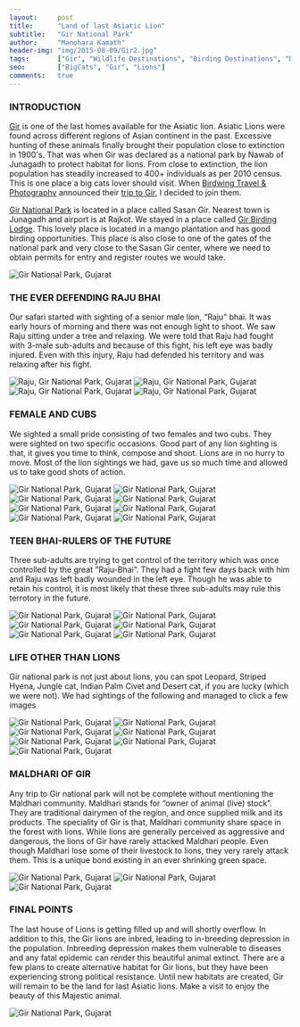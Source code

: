 ```yaml
---
layout:     post
title:      "Land of last Asiatic Lion"
subtitle:   "Gir National Park"
author:     "Manohara Kamath"
header-img: "img/2015-08-09/Gir2.jpg"
tags:		["Gir", "Wildlife Destinations", "Birding Destinations", "Mammal Destinations"]
seo:        ["BigCats", "Gir", "Lions"]
comments:   true
---
```


<h3>INTRODUCTION</h3>

<p> <a href="http://www.wilderhood.com/destination/Gir" target="_blank">Gir</a> is one of the last homes available for the Asiatic lion. Asiatic Lions were found across different regions of Asian continent in the past. Excessive hunting of these animals finally brought their population close to extinction in 1900's. That was when Gir was declared as a national park by Nawab of Junagadh to protect habitat for lions. From close to extinction, the lion population has steadily increased to 400+ individuals as per 2010 census. This is one place a big cats lover should visit. When <a href="http://www.wilderhood.com/organizer/Birdwing%20Photography" target="_blank">Birdwing Travel & Photography</a> announced their <a href="http://www.wilderhood.com/trip/Gir%20-%20The%20Lions%20Last%20Lair" target="_blank">trip to Gir</a>, I decided to join them.</p>

<p><a href="http://www.wilderhood.com/destination/Gir" target="_blank">Gir National Park</a> is located in a place called Sasan Gir. Nearest town is Junagadh and airport is at Rajkot. We stayed in a place called <a href="http://www.girnationalpark.com/gir_lodge.htm" target="_blank">Gir Birding Lodge</a>. This lovely place is located in a mango plantation and has good birding opportunities. This place is also close to one of the gates of the national park and very close to the Sasan Gir center, where we need to obtain permits for entry and register routes we would take.</p>

<img src="{{ site.baseurl}}/img/2015-08-09/Gir1.jpg" alt="Gir National Park, Gujarat">

<h3>THE EVER DEFENDING RAJU BHAI</h3>

<p>Our safari started with sighting of a senior male lion, “Raju” bhai. It was early hours of morning and there was not enough light to shoot. We saw Raju sitting under a tree and relaxing. We were told that Raju had fought with 3-male sub-adults and because of this fight, his left eye was badly injured. Even with this injury, Raju had defended his territory and was relaxing after his fight.</p>

<img src="{{ site.baseurl}}/img/2015-08-09/Gir3.jpg" alt="Raju, Gir National Park, Gujarat">
<img src="{{ site.baseurl}}/img/2015-08-09/Gir4.jpg" alt="Raju, Gir National Park, Gujarat">
<img src="{{ site.baseurl}}/img/2015-08-09/Gir5.jpg" alt="Raju, Gir National Park, Gujarat">
<img src="{{ site.baseurl}}/img/2015-08-09/Gir6.jpg" alt="Raju, Gir National Park, Gujarat">

<h3>FEMALE AND CUBS</h3>

<p>We sighted a small pride consisting of two females and two cubs. They were sighted on two specific occasions. Good part of any lion sighting is that, it gives you time to think, compose and shoot. Lions are in no hurry to move. Most of the lion sightings we had, gave us so much time and allowed us to take good shots of action.</p>

<img src="{{ site.baseurl}}/img/2015-08-09/Gir7.jpg" alt="Gir National Park, Gujarat">
<img src="{{ site.baseurl}}/img/2015-08-09/Gir8.jpg" alt="Gir National Park, Gujarat">
<img src="{{ site.baseurl}}/img/2015-08-09/Gir9.jpg" alt="Gir National Park, Gujarat">
<img src="{{ site.baseurl}}/img/2015-08-09/Gir10.jpg" alt="Gir National Park, Gujarat">
<img src="{{ site.baseurl}}/img/2015-08-09/Gir11.jpg" alt="Gir National Park, Gujarat">
<img src="{{ site.baseurl}}/img/2015-08-09/Gir12.jpg" alt="Gir National Park, Gujarat">
<img src="{{ site.baseurl}}/img/2015-08-09/Gir13.jpg" alt="Gir National Park, Gujarat">
<img src="{{ site.baseurl}}/img/2015-08-09/Gir14.jpg" alt="Gir National Park, Gujarat">

<h3>TEEN BHAI-RULERS OF THE FUTURE</h3>

<p>Three sub-adults are trying to get control of the territory which was once controlled by the great “Raju-Bhai”. They had a fight few days back with him and Raju was left badly wounded in the left eye. Though he was able to retain his control, it is most likely that these three sub-adults may rule this terrotory in the future.</p>

<img src="{{ site.baseurl}}/img/2015-08-09/Gir15.jpg" alt="Gir National Park, Gujarat">
<img src="{{ site.baseurl}}/img/2015-08-09/Gir16.jpg" alt="Gir National Park, Gujarat">
<img src="{{ site.baseurl}}/img/2015-08-09/Gir17.jpg" alt="Gir National Park, Gujarat">
<img src="{{ site.baseurl}}/img/2015-08-09/Gir18.jpg" alt="Gir National Park, Gujarat">
<img src="{{ site.baseurl}}/img/2015-08-09/Gir19.jpg" alt="Gir National Park, Gujarat">
<img src="{{ site.baseurl}}/img/2015-08-09/Gir20.jpg" alt="Gir National Park, Gujarat">

<h3>LIFE OTHER THAN LIONS</h3>

<p>Gir national park is not just about lions, you can spot Leopard, Striped Hyena, Jungle cat, Indian Palm Civet and Desert cat, if you are lucky (which we were not). We had sightings of the following and managed to click a few images</p>

<img src="{{ site.baseurl}}/img/2015-08-09/Gir21.jpg" alt="Gir National Park, Gujarat">
<img src="{{ site.baseurl}}/img/2015-08-09/Gir22.jpg" alt="Gir National Park, Gujarat">
<img src="{{ site.baseurl}}/img/2015-08-09/Gir23.jpg" alt="Gir National Park, Gujarat">
<img src="{{ site.baseurl}}/img/2015-08-09/Gir25.jpg" alt="Gir National Park, Gujarat">
<img src="{{ site.baseurl}}/img/2015-08-09/Gir26.jpg" alt="Gir National Park, Gujarat">
<img src="{{ site.baseurl}}/img/2015-08-09/Gir27.jpg" alt="Gir National Park, Gujarat">
<img src="{{ site.baseurl}}/img/2015-08-09/Gir28.jpg" alt="Gir National Park, Gujarat">

<h3>MALDHARI OF GIR</h3>

<p>Any trip to Gir national park will not be complete without mentioning the Maldhari community. Maldhari stands for “owner of animal (live) stock”. They are traditional dairymen of the region, and once supplied milk and its products. The speciality of Gir is that, Maldhari community share space in the forest with lions. While lions are generally perceived as aggressive and dangerous, the lions of Gir have rarely attacked Maldhari people. Even though Maldhari lose some of their livestock to lions, they very rarely attack them. This is a unique bond existing in an ever shrinking green space.</p>

<img src="{{ site.baseurl}}/img/2015-08-09/Gir29.jpg" alt="Gir National Park, Gujarat">
<img src="{{ site.baseurl}}/img/2015-08-09/Gir30.jpg" alt="Gir National Park, Gujarat">
<img src="{{ site.baseurl}}/img/2015-08-09/Gir31.jpg" alt="Gir National Park, Gujarat">

<h3>FINAL POINTS</h3>

<p>The last house of Lions is getting filled up and will shortly overflow. In addition to this, the Gir lions are inbred, leading to in-breeding depression in the population. Inbreeding depression makes them vulnerable to diseases and any fatal epidemic can render this beautiful animal extinct. There are a few plans to create alternative habitat for Gir lions, but they have been experiencing strong political resistance. Until new habitats are created, Gir will remain to be the land for last Asiatic lions. Make a visit to enjoy the beauty of this Majestic animal.</p>

<img src="{{ site.baseurl}}/img/2015-08-09/Gir32.jpg" alt="Gir National Park, Gujarat">